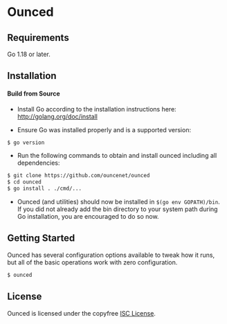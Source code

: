

# Ounced


## Requirements

Go 1.18 or later.

## Installation

#### Build from Source

- Install Go according to the installation instructions here:
  http://golang.org/doc/install

- Ensure Go was installed properly and is a supported version:

```bash
$ go version
```

- Run the following commands to obtain and install ounced including all dependencies:

```bash
$ git clone https://github.com/ouncenet/ounced
$ cd ounced
$ go install . ./cmd/...
```

- Ounced (and utilities) should now be installed in `$(go env GOPATH)/bin`. If you did
  not already add the bin directory to your system path during Go installation,
  you are encouraged to do so now.

## Getting Started

Ounced has several configuration options available to tweak how it runs, but all
of the basic operations work with zero configuration.

```bash
$ ounced
```



## License

Ounced is licensed under the copyfree [ISC License](https://choosealicense.com/licenses/isc/).
